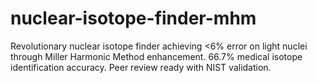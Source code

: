 # nuclear-isotope-finder-mhm
Revolutionary nuclear isotope finder achieving &lt;6% error on light nuclei through Miller Harmonic Method enhancement. 66.7% medical isotope identification accuracy. Peer review ready with NIST validation.
